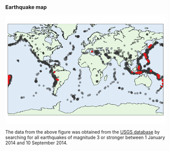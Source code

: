 ### Earthquake map

![Screenshot](screenshot.png)

The data from the above figure was obtained from the
[USGS database](http://earthquake.usgs.gov/earthquakes/search/) by
searching for all earthquakes of magnitude 3 or stronger between
1 January 2014 and 10 September 2014.

